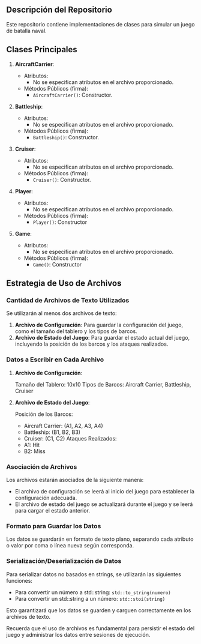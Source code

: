 
## Descripción del Repositorio

Este repositorio contiene implementaciones de clases para simular un juego de batalla naval.

## Clases Principales

1. **AircraftCarrier**:
   - Atributos:
     - No se especifican atributos en el archivo proporcionado.
   - Métodos Públicos (firma):
     - `AircraftCarrier()`: Constructor.

2. **Battleship**:
   - Atributos:
     - No se especifican atributos en el archivo proporcionado.
   - Métodos Públicos (firma):
     - `Battleship()`: Constructor.

3. **Cruiser**:
   - Atributos:
     - No se especifican atributos en el archivo proporcionado.
   - Métodos Públicos (firma):
     - `Cruiser()`: Constructor.
4. **Player**:
   - Atributos:
     - No se especifican atributos en el archivo proporcionado.
   - Métodos Públicos (firma):
     - `Player()`: Constructor
5. **Game**:
   - Atributos:
     - No se especifican atributos en el archivo proporcionado.
   - Métodos Públicos (firma):
     - `Game()`: Constructor

## Estrategia de Uso de Archivos

### Cantidad de Archivos de Texto Utilizados

Se utilizarán al menos dos archivos de texto:
1. **Archivo de Configuración**: Para guardar la configuración del juego, como el tamaño del tablero y los tipos de barcos.
2. **Archivo de Estado del Juego**: Para guardar el estado actual del juego, incluyendo la posición de los barcos y los ataques realizados.

### Datos a Escribir en Cada Archivo

1. **Archivo de Configuración**:
   
     Tamaño del Tablero: 10x10
     Tipos de Barcos: Aircraft Carrier, Battleship, Cruiser

2. **Archivo de Estado del Juego**:

     Posición de los Barcos:
     - Aircraft Carrier: (A1, A2, A3, A4)
     - Battleship: (B1, B2, B3)
     - Cruiser: (C1, C2)
     Ataques Realizados:
     - A1: Hit
     - B2: Miss

### Asociación de Archivos

Los archivos estarán asociados de la siguiente manera:
- El archivo de configuración se leerá al inicio del juego para establecer la configuración adecuada.
- El archivo de estado del juego se actualizará durante el juego y se leerá para cargar el estado anterior.

### Formato para Guardar los Datos

Los datos se guardarán en formato de texto plano, separando cada atributo o valor por coma o línea nueva según corresponda.

### Serialización/Deserialización de Datos

Para serializar datos no basados en strings, se utilizarán las siguientes funciones:
- Para convertir un número a std::string: `std::to_string(numero)`
- Para convertir un std::string a un número: `std::stoi(string)`

Esto garantizará que los datos se guarden y carguen correctamente en los archivos de texto.

Recuerda que el uso de archivos es fundamental para persistir el estado del juego y administrar los datos entre sesiones de ejecución.
```
